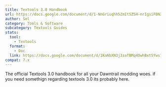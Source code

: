 ```yaml
---
title: Textools 3.0 Handbook
url: https://docs.google.com/document/d/1-NnGriuqhh5ZmItSZSH-nrIgsiFBN2_gFWWzPRVk-3s/edit
author: Sel
category: Tools & Software
subcategory: Textools Guides
stats:
  tool:
    - Textools
  format:
    - Doc
  link: https://docs.google.com/document/d/1KaNbXN3j3zaTBMq4OwhBxtSYws1_FEXnPjUJHJAlghI/edit
compat: 7.x
---
```

The official Textools 3.0 handbook for all your Dawntrail modding woes. if you need somethign regarding textools 3.0 its probably here.